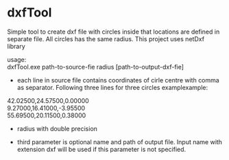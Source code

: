 # dxfTool
Simple tool to create dxf file with circles inside that locations are defined in separate file. All circles has the same radius.  This project uses netDxf library

usage:  
dxfTool.exe path-to-source-fie radius [path-to-output-dxf-fie]

- each line in source file contains coordinates of cirle centre with comma as separator. Following three lines for three circles examplexample:  


42.02500,24.57500,0.00000  
9.27000,16.41000,-3.95500  
55.69500,20.11500,0.38000   

- radius with double precision 

- third parameter is optional name and path of output file. Input name with extension dxf will be used if this parameter is not specified. 
